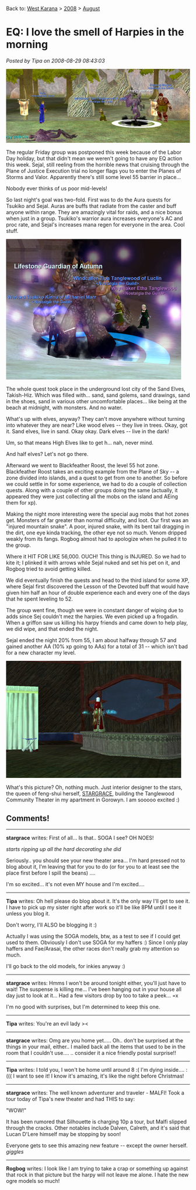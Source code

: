 Back to: [West Karana](/posts/westkarana.md) > [2008](/posts/2008/westkarana.md) > [August](./westkarana.md)
# EQ: I love the smell of Harpies in the morning

*Posted by Tipa on 2008-08-29 08:43:03*

![](../../../uploads/2008/08/eqgame-2008-08-28-22-24-18-62.jpg "eqgame-2008-08-28-22-24-18-62")

The regular Friday group was postponed this week because of the Labor Day holiday, but that didn't mean we weren't going to have any EQ action this week. Sejal, still reeling from the horrible news that cruising through the Plane of Justice Execution trial no longer flags you to enter the Planes of Storms and Valor. Apparently there's still some level 55 barrier in place...

Nobody ever thinks of us poor mid-levels!

So last night's goal was two-fold. First was to do the Aura quests for Tsukiko and Sejal. Auras are buffs that radiate from the caster and buff anyone within range. They are amazingly vital for raids, and a nice bonus when just in a group. Tsukiko's warrior aura increases everyone's AC and proc rate, and Sejal's increases mana regen for everyone in the area. Cool stuff.

![](../../../uploads/2008/08/eqgame-2008-08-28-19-14-58-30.jpg "eqgame-2008-08-28-19-14-58-30")

The whole quest took place in the underground lost city of the Sand Elves, Takish-Hiz. Which was filled with... sand, sand golems, sand drawings, sand in the shoes, sand in various other uncomfortable places... like being at the beach at midnight, with monsters. And no water.

What's up with elves, anyway? They can't move anywhere without turning into whatever they are near? Like wood elves -- they live in trees. Okay, got it. Sand elves, live in sand. Okay okay. Dark elves -- live in the dark!

Um, so that means High Elves like to get h... nah, never mind.

And half elves? Let's not go there.

Afterward we went to Blackfeather Roost, the level 55 hot zone. Blackfeather Roost takes an exciting example from the Plane of Sky -- a zone divided into islands, and a quest to get from one to another. So before we could settle in for some experience, we had to do a couple of collection quests. Along with a couple of other groups doing the same (actually, it appeared they were just collecting all the mobs on the island and AEing them for xp).

Making the night more interesting were the special aug mobs that hot zones get. Monsters of far greater than normal difficulty, and loot. Our first was an "injured mountain snake". A poor, injured snake, with its bent tail dragging in the dirt, one eye kinda tracking, the other eye not so much. Venom dripped weakly from its fangs. Rogbog almost had to apologize when he pulled it to the group.

Where it HIT FOR LIKE 56,000. OUCH! This thing is INJURED. So we had to kite it; I plinked it with arrows while Sejal nuked and set his pet on it, and Rogbog tried to avoid getting killed.

We did eventually finish the quests and head to the third island for some XP, where Sejal first discovered the Lesson of the Devoted buff that would have given him half an hour of double experience each and every one of the days that he spent leveling to 52.

The group went fine, though we were in constant danger of wiping due to adds since Sej couldn't mez the harpies. We even picked up a frogadin. When a griffon saw us killing his harpy friends and came down to help play, we did wipe, and that ended the night.

Sejal ended the night 20% from 55, I am about halfway through 57 and gained another AA (10% xp going to AAs) for a total of 31 -- which isn't bad for a new character my level.

![](../../../uploads/2008/08/everquest2-2008-08-29-07-44-20-65.jpg "everquest2-2008-08-29-07-44-20-65")

What's this picture? Oh, nothing much. Just interior designer to the stars, the queen of feng-shui herself, [STARGRACE](http://mmoquests.com), building the Tanglewood Community Theater in my apartment in Gorowyn. I am sooooo excited :)

## Comments!

---

**stargrace** writes: First of all...
Is that.. SOGA I see? OH NOES!

*starts ripping up all the hard decorating she did* 

Seriously.. you should see your new theater area... I'm hard pressed not to blog about it, I'm leaving that for you to do (or for you to at least see the place first before I spill the beans) ....

I'm so excited... it's not even MY house and I'm excited....

---

**Tipa** writes: Oh hell please do blog about it. It's the only way I'll get to see it. I have to pick up my sister right after work so it'll be like 8PM until I see it unless you blog it.

Don't worry, I'll ALSO be blogging it :)

Actually I was using the SOGA models, btw, as a test to see if I could get used to them. Obviously I don't use SOGA for my haffers :) Since I only play haffers and Fae/Arasai, the other races don't really grab my attention so much.

I'll go back to the old models, for inkies anyway :)


---

**stargrace** writes: Hmms I won't be around tonight either, you'll just have to wait!
The suspense is killing me... I've been hanging out in your house all day just to look at it... Had a few visitors drop by too to take a peek... =x

I'm no good with surprises, but I'm determined to keep this one.

---

**Tipa** writes: You're an evil lady ><

---

**stargrace** writes: Omg are you home yet..... 
Oh.. don't be surprised at the things in your mail, either.. I mailed back all the items that used to be in the room that I couldn't use.... .. consider it a nice friendly postal surprise!!

---

**Tipa** writes: I told you, I won't be home until around 8 :( I'm dying inside.... :((( I want to see it! I know it's amazing, it's like the night before Christmas!

---

**stargrace** writes: The well known adventurer and traveler - MALFI! Took a tour today of Tipa's new theater and had THIS to say: 

"WOW!" 

It has been rumored that Silhouette is charging 10p a tour, but Malfi slipped through the cracks. Other notables include Dalven, Calreth, and it's said that Lucan D'Lere himself may be stopping by soon!

Everyone gets to see this amazing new feature -- except the owner herself. 
*giggles*

---

**Rogbog** writes: I look like I am trying to take a crap or something up against that rock in that picture but the harpy will not leave me alone. I hate the new ogre models so much!

